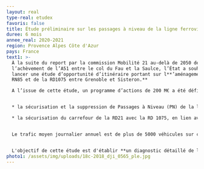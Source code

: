 ```yaml
---
layout: real
type-real: etudex
favoris: false
title: Étude préliminaire sur les passages à niveau de la ligne ferroviaire 905 000
duree: 6 mois
annee_real: 2020-2021
region: Provence Alpes Côte d'Azur
pays: France
text1: >-
  À la suite du report par la commission Mobilité 21 au-delà de 2050 de
  l’achèvement de l’A51 entre le col du Fau et la Saulce, l’État a souhaité
  lancer une étude d’opportunité d’itinéraire portant sur l**’aménagement de la
  RN85 et de la RD1075 entre Grenoble et Sisteron.** 

  A l’issue de cette étude, un programme d’actions de 200 M€ a été défini sur les deux axes se déclinant en période quinquennale. Ce programme d’actions intègre : 


  * la sécurisation et la suppression de Passages à Niveau (PN) de la ligne 905 000 entre Marseille et Lyon-Perrache qui sont au nombre de 7 directement sur la RD 1075 sur le territoire des Hautes-Alpes 

  * la sécurisation du carrefour de la RD21 avec la RD 1075, en lien avec la sécurisation et la suppression du PN 52. 


  Le trafic moyen journalier annuel est de plus de 5000 véhicules sur ces sections avec 330 PL. Le trafic moyen journalier entre la limite administrative Sud du Département et Veynes est de 9 trains et le trafic moyen journalier entre Veynes et la limite administrative Nord du Département est de 7 trains.


  L'objectif de cette étude est d'établir **un diagnostic détaillé de l'état actuel des passages à niveau de ligne 905 000 grâce à une visite de site et de définir les conditions de faisabilité de suppression ou de sécurisation des passages à niveaux.**
photo1: /assets/img/uploads/18c-2018_dji_0565_ple.jpg
---
```

